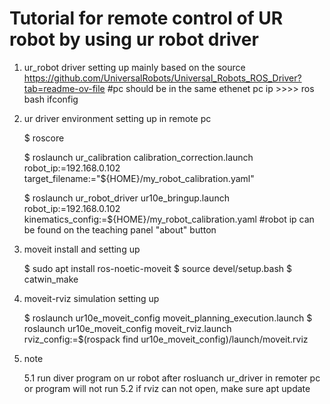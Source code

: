 # Tutorial for remote control of UR robot by using ur robot driver


1. ur_robot driver setting up
   mainly based on the source
   https://github.com/UniversalRobots/Universal_Robots_ROS_Driver?tab=readme-ov-file
   #pc should be in the same ethenet
   pc ip >>>> ros bash ifconfig
   


3. ur driver environment setting up in remote pc
   
   $ roscore
   
   $ roslaunch ur_calibration calibration_correction.launch robot_ip:=192.168.0.102 target_filename:="${HOME}/my_robot_calibration.yaml"
   
   $ roslaunch ur_robot_driver ur10e_bringup.launch robot_ip:=192.168.0.102  kinematics_config:=${HOME}/my_robot_calibration.yaml
   #robot ip can be found on the teaching panel "about" button

4. moveit install and setting up
   
   $ sudo apt install ros-noetic-moveit
   $ source devel/setup.bash
   $ catwin_make

5. moveit-rviz simulation setting up
   
   $ roslaunch ur10e_moveit_config moveit_planning_execution.launch
   $ roslaunch ur10e_moveit_config moveit_rviz.launch rviz_config:=$(rospack find ur10e_moveit_config)/launch/moveit.rviz

6. note
   
   5.1 run diver program on ur robot after rosluanch ur_driver in remoter pc or program will not run
   5.2 if rviz can not open, make sure apt update
